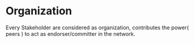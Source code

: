 # Organization
Every Stakeholder are considered as organization, contributes the power( peers ) to act as endorser/committer in the network.